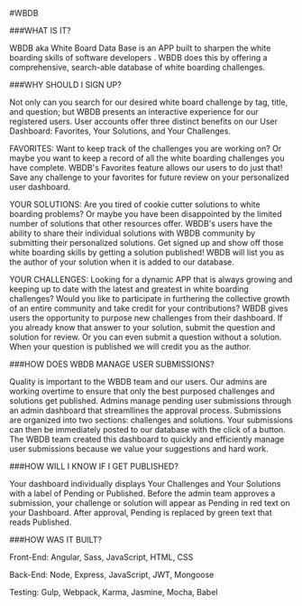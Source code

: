 #WBDB

###WHAT IS IT?

WBDB aka White Board Data Base is an APP built to sharpen the white boarding skills of software developers . WBDB does this by offering a comprehensive, search-able database of white boarding challenges.

###WHY SHOULD I SIGN UP?

Not only can you search for our desired white board challenge by tag, title, and question; but WBDB presents an interactive experience for our registered users. User accounts offer three distinct benefits on our User Dashboard: Favorites, Your Solutions, and Your Challenges.

FAVORITES:
Want to keep track of the challenges you are working on? Or maybe you want to keep a record of all the white boarding challenges you have complete.  WBDB's Favorites feature allows our users to do just that! Save any challenge to your favorites for future review on your personalized user dashboard.

YOUR SOLUTIONS:
Are you tired of cookie cutter solutions to white boarding problems? Or maybe you have been disappointed by the limited number of solutions that other resources offer. WBDB's users have the ability to share their individual solutions with WBDB community by submitting their personalized solutions. Get signed up and show off those white boarding skills by getting a solution published! WBDB will list you as the author of your solution when it is added to our database.

YOUR CHALLENGES:
Looking for a dynamic APP that is always growing and keeping up to date with the latest and greatest in white boarding challenges? Would you like to participate in furthering the collective growth of an entire community and take credit for your contributions? WBDB gives users the opportunity to purpose new challenges from their dashboard. If you already know that answer to your solution, submit the question and solution for review. Or you can even submit a question without a solution. When your question is published we will credit you as the author.

###HOW DOES WBDB MANAGE USER SUBMISSIONS?

Quality is important to the WBDB team and our users. Our admins are working overtime to ensure that only the best purposed challenges and solutions get published. Admins manage pending user submissions through an admin dashboard that streamllines the approval process. Submissions are organized into two sections: challenges and solutions. Your submissions can then be immediately posted to our database with the click of a button. The WBDB team created this dashboard to quickly and efficiently manage user submissions because we value your suggestions and hard work.

###HOW WILL I KNOW IF I GET PUBLISHED?

Your dashboard individually displays Your Challenges and Your Solutions with a label of Pending or Published. Before the admin team approves a submission, your challenge or solution will appear as Pending in red text on your Dashboard.  After approval, Pending is replaced by green text that reads Published.

###HOW WAS IT BUILT?

Front-End:
Angular, Sass, JavaScript, HTML, CSS

Back-End:
Node, Express, JavaScript, JWT, Mongoose

Testing:
Gulp, Webpack, Karma, Jasmine, Mocha, Babel
